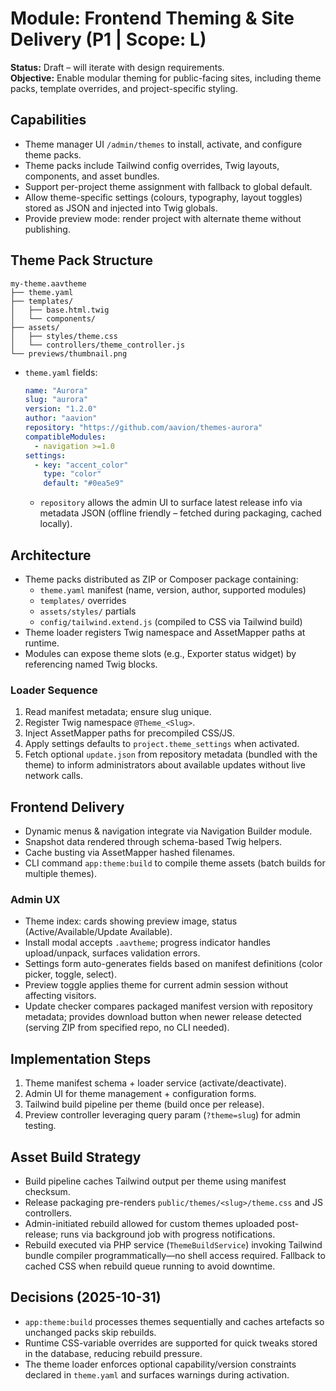# Module: Frontend Theming & Site Delivery (P1 | Scope: L)

**Status:** Draft – will iterate with design requirements.  
**Objective:** Enable modular theming for public-facing sites, including theme packs, template overrides, and project-specific styling.

## Capabilities
- Theme manager UI `/admin/themes` to install, activate, and configure theme packs.
- Theme packs include Tailwind config overrides, Twig layouts, components, and asset bundles.
- Support per-project theme assignment with fallback to global default.
- Allow theme-specific settings (colours, typography, layout toggles) stored as JSON and injected into Twig globals.
- Provide preview mode: render project with alternate theme without publishing.

## Theme Pack Structure
```
my-theme.aavtheme
├── theme.yaml
├── templates/
│   ├── base.html.twig
│   └── components/
├── assets/
│   ├── styles/theme.css
│   └── controllers/theme_controller.js
└── previews/thumbnail.png
```
- `theme.yaml` fields:
  ```yaml
  name: "Aurora"
  slug: "aurora"
  version: "1.2.0"
  author: "aavion"
  repository: "https://github.com/aavion/themes-aurora"
  compatibleModules:
    - navigation >=1.0
  settings:
    - key: "accent_color"
      type: "color"
      default: "#0ea5e9"
  ```
  - `repository` allows the admin UI to surface latest release info via metadata JSON (offline friendly – fetched during packaging, cached locally).

## Architecture
- Theme packs distributed as ZIP or Composer package containing:
  - `theme.yaml` manifest (name, version, author, supported modules)
  - `templates/` overrides
  - `assets/styles/` partials
  - `config/tailwind.extend.js` (compiled to CSS via Tailwind build)
- Theme loader registers Twig namespace and AssetMapper paths at runtime.
- Modules can expose theme slots (e.g., Exporter status widget) by referencing named Twig blocks.

### Loader Sequence
1. Read manifest metadata; ensure slug unique.
2. Register Twig namespace `@Theme_<Slug>`.
3. Inject AssetMapper paths for precompiled CSS/JS.
4. Apply settings defaults to `project.theme_settings` when activated.
5. Fetch optional `update.json` from repository metadata (bundled with the theme) to inform administrators about available updates without live network calls.

## Frontend Delivery
- Dynamic menus & navigation integrate via Navigation Builder module.
- Snapshot data rendered through schema-based Twig helpers.
- Cache busting via AssetMapper hashed filenames.
- CLI command `app:theme:build` to compile theme assets (batch builds for multiple themes).

### Admin UX
- Theme index: cards showing preview image, status (Active/Available/Update Available).
- Install modal accepts `.aavtheme`; progress indicator handles upload/unpack, surfaces validation errors.
- Settings form auto-generates fields based on manifest definitions (color picker, toggle, select).
- Preview toggle applies theme for current admin session without affecting visitors.
- Update checker compares packaged manifest version with repository metadata; provides download button when newer release detected (serving ZIP from specified repo, no CLI needed).

## Implementation Steps
1. Theme manifest schema + loader service (activate/deactivate).
2. Admin UI for theme management + configuration forms.
3. Tailwind build pipeline per theme (build once per release).
4. Preview controller leveraging query param (`?theme=slug`) for admin testing.

## Asset Build Strategy
- Build pipeline caches Tailwind output per theme using manifest checksum.
- Release packaging pre-renders `public/themes/<slug>/theme.css` and JS controllers.
- Admin-initiated rebuild allowed for custom themes uploaded post-release; runs via background job with progress notifications.
- Rebuild executed via PHP service (`ThemeBuildService`) invoking Tailwind bundle compiler programmatically—no shell access required. Fallback to cached CSS when rebuild queue running to avoid downtime.

## Decisions (2025-10-31)
- `app:theme:build` processes themes sequentially and caches artefacts so unchanged packs skip rebuilds.
- Runtime CSS-variable overrides are supported for quick tweaks stored in the database, reducing rebuild pressure.
- The theme loader enforces optional capability/version constraints declared in `theme.yaml` and surfaces warnings during activation.

